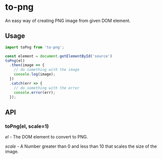 # to-png
An easy way of creating PNG image from given DOM element.

## Usage

```javascript
import toPng from 'to-png';

const element = document.getElementById('source')
toPng(el)
  .then(image => {
    // do something with the image
    console.log(image);
  })
  .catch(err => {
    // do something with the error
    console.error(err);
  });
```

## API

### toPng(el, scale=1)

*el* - The DOM element to convert to PNG.

*scale* - A Number greater than 0 and less than 10 that scales the size of the image.     
